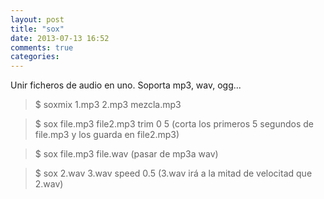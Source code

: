 ```yaml
---
layout: post
title: "sox"
date: 2013-07-13 16:52
comments: true
categories: 
---
```

Unir ficheros de audio en uno. Soporta mp3, wav, ogg...

>$ soxmix 1.mp3 2.mp3 mezcla.mp3

>$ sox file.mp3 file2.mp3 trim 0 5 (corta los primeros 5 segundos de file.mp3 y los guarda en file2.mp3)

>$ sox file.mp3 file.wav (pasar de mp3a wav)

>$ sox 2.wav 3.wav speed 0.5 (3.wav irá a la mitad de velocitad que 2.wav)

